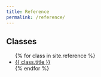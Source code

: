 ```yaml
---
title: Reference
permalink: /reference/
---
```


## Classes

<ul>
  {% for class in site.reference %}
  <li><a href="{{ class.url | prepend: site.baseurl }}">{{ class.title }}</a></li>
  {% endfor %}
</ul>

